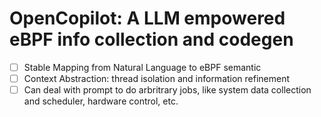# OpenCopilot: A LLM empowered eBPF info collection and codegen

- [ ] Stable Mapping from Natural Language to eBPF semantic
- [ ] Context Abstraction: thread isolation and information refinement 
- [ ] Can deal with prompt to do arbritrary jobs, like system data collection and scheduler, hardware control, etc.
